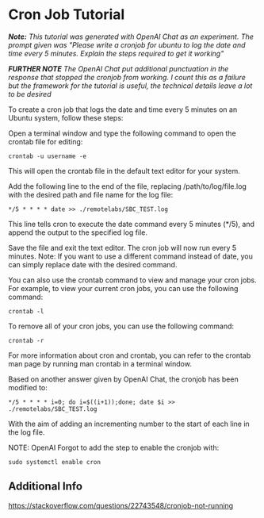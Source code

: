 # Cron Job Tutorial

***Note:*** _This tutorial was generated with OpenAI Chat as an experiment. The prompt given was
"Please write a cronjob for ubuntu to log the date and time every 5 minutes. Explain the steps required to get it working"_

***FURTHER NOTE***
_The OpenAI Chat put additional punctuation in the response that stopped the cronjob from working. I count this as a failure but the framework for the tutorial is useful, the technical details leave a lot to be desired_

To create a cron job that logs the date and time every 5 minutes on an Ubuntu system, follow these steps:

Open a terminal window and type the following command to open the crontab file for editing:
```
crontab -u username -e
```
This will open the crontab file in the default text editor for your system.

Add the following line to the end of the file, replacing /path/to/log/file.log with the desired path and file name for the log file:
```
*/5 * * * * date >> ./remotelabs/SBC_TEST.log
```
This line tells cron to execute the date command every 5 minutes (*/5), and append the output to the specified log file.

Save the file and exit the text editor. The cron job will now run every 5 minutes.
Note: If you want to use a different command instead of date, you can simply replace date with the desired command.

You can also use the crontab command to view and manage your cron jobs. For example, to view your current cron jobs, you can use the following command:

```
crontab -l
```
To remove all of your cron jobs, you can use the following command:

```
crontab -r
```
For more information about cron and crontab, you can refer to the crontab man page by running man crontab in a terminal window.


Based on another answer given by OpenAI Chat, the cronjob has been modified to:

```
*/5 * * * * i=0; do i=$((i+1));done; date $i >> ./remotelabs/SBC_TEST.log
```
With the aim of adding an incrementing number to the start of each line in the log file.


NOTE: OpenAI Forgot to add the step to enable the cronjob with:
```
sudo systemctl enable cron
```
## Additional Info
https://stackoverflow.com/questions/22743548/cronjob-not-running
